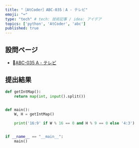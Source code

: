 ```yaml
---
title: "［AtCoder］ABC-035｜A - テレビ"
emoji: "⌨️"
type: "tech" # tech: 技術記事 / idea: アイデア
topics: ['python', 'AtCoder', 'abc']
published: true
---
```


## 設問ページ

- 🔗[ABC-035 A - テレビ](https://atcoder.jp/contests/abc035/tasks/abc035_a)

## 提出結果

```python
def getIntMap():
    return map(int, input().split())


def main():
    W, H = getIntMap()

    print('16:9' if W % 16 == 0 and H % 9 == 0 else '4:3')


if __name__ == "__main__":
    main()
```
